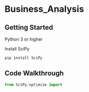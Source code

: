 # Business_Analysis

## Getting Started

Python 3 or higher

Install SciPy
``` bash
pip install SciPy
```

## Code Walkthrough

```Python
from SciPy.optimize import
```